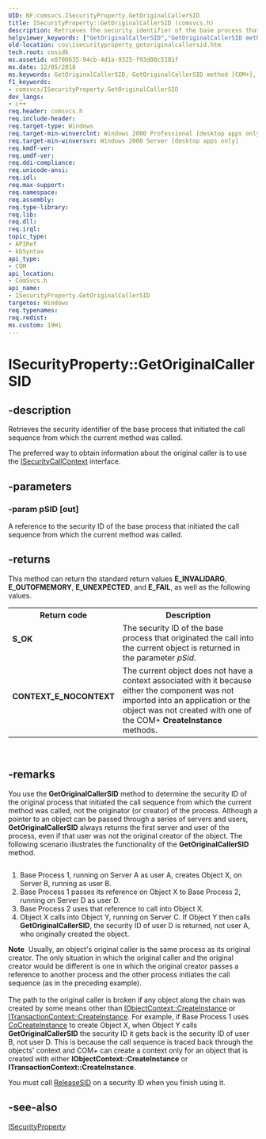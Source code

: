 ```yaml
---
UID: NF:comsvcs.ISecurityProperty.GetOriginalCallerSID
title: ISecurityProperty::GetOriginalCallerSID (comsvcs.h)
description: Retrieves the security identifier of the base process that initiated the call sequence from which the current method was called.
helpviewer_keywords: ["GetOriginalCallerSID","GetOriginalCallerSID method [COM+]","GetOriginalCallerSID method [COM+]","ISecurityProperty interface","ISecurityProperty interface [COM+]","GetOriginalCallerSID method","ISecurityProperty.GetOriginalCallerSID","ISecurityProperty::GetOriginalCallerSID","_cos_ISecurityProperty_GetOriginalCallerSID","comsvcs/ISecurityProperty::GetOriginalCallerSID","cos.isecurityproperty_getoriginalcallersid"]
old-location: cos\isecurityproperty_getoriginalcallersid.htm
tech.root: cossdk
ms.assetid: e8700635-94cb-4d1a-9325-f93d00c5181f
ms.date: 12/05/2018
ms.keywords: GetOriginalCallerSID, GetOriginalCallerSID method [COM+], GetOriginalCallerSID method [COM+],ISecurityProperty interface, ISecurityProperty interface [COM+],GetOriginalCallerSID method, ISecurityProperty.GetOriginalCallerSID, ISecurityProperty::GetOriginalCallerSID, _cos_ISecurityProperty_GetOriginalCallerSID, comsvcs/ISecurityProperty::GetOriginalCallerSID, cos.isecurityproperty_getoriginalcallersid
f1_keywords:
- comsvcs/ISecurityProperty.GetOriginalCallerSID
dev_langs:
- c++
req.header: comsvcs.h
req.include-header: 
req.target-type: Windows
req.target-min-winverclnt: Windows 2000 Professional [desktop apps only]
req.target-min-winversvr: Windows 2000 Server [desktop apps only]
req.kmdf-ver: 
req.umdf-ver: 
req.ddi-compliance: 
req.unicode-ansi: 
req.idl: 
req.max-support: 
req.namespace: 
req.assembly: 
req.type-library: 
req.lib: 
req.dll: 
req.irql: 
topic_type:
- APIRef
- kbSyntax
api_type:
- COM
api_location:
- ComSvcs.h
api_name:
- ISecurityProperty.GetOriginalCallerSID
targetos: Windows
req.typenames: 
req.redist: 
ms.custom: 19H1
---
```


# ISecurityProperty::GetOriginalCallerSID


## -description


Retrieves the security identifier of the base process that initiated the call sequence from which the 
    current method was called.

The preferred way to obtain information about the original caller is to use the 
    <a href="https://docs.microsoft.com/windows/desktop/api/comsvcs/nn-comsvcs-isecuritycallcontext">ISecurityCallContext</a> interface.


## -parameters




### -param pSID [out]

A reference to the security ID of the base process that initiated the call sequence from which the current 
      method was called.


## -returns



This method can return the standard return values <b>E_INVALIDARG</b>, 
      <b>E_OUTOFMEMORY</b>, <b>E_UNEXPECTED</b>, and 
      <b>E_FAIL</b>, as well as the following values.

<table>
<tr>
<th>Return code</th>
<th>Description</th>
</tr>
<tr>
<td width="40%">
<dl>
<dt><b>S_OK</b></dt>
</dl>
</td>
<td width="60%">
The security ID of the base process that originated the call into the current object is returned in the 
        parameter <i>pSid</i>.

</td>
</tr>
<tr>
<td width="40%">
<dl>
<dt><b>CONTEXT_E_NOCONTEXT</b></dt>
</dl>
</td>
<td width="60%">
The current object does not have a context associated with it because either the component was not 
        imported into an application or the object was not created with one of the COM+ 
        <b>CreateInstance</b> methods.

</td>
</tr>
</table>
 




## -remarks



You use the 
     <b>GetOriginalCallerSID</b> method to 
     determine the security ID of the original process that initiated the call sequence from which the current method 
     was called, not the originator (or creator) of the process. Although a pointer to an object can be passed through 
     a series of servers and users, 
     <b>GetOriginalCallerSID</b> always 
     returns the first server and user of the process, even if that user was not the original creator of the object. 
     The following scenario illustrates the functionality of the 
     <b>GetOriginalCallerSID</b> method.

<img alt="" src="./images/ff4d2c22-6e80-48e0-a6ca-4622b703e9e9.png"/>

<ol>
<li>Base Process 1, running on Server A as user A, creates Object X, on Server B, running as user B.</li>
<li>Base Process 1 passes its reference on Object X to Base Process 2, running on Server D as user D.</li>
<li>Base Process 2 uses that reference to call into Object X.</li>
<li>Object X calls into Object Y, running on Server C. If Object Y then calls 
      <b>GetOriginalCallerSID</b>, the 
      security ID of user D is returned, not user A, who originally created the object.</li>
</ol>
<div class="alert"><b>Note</b>  Usually, an object's original caller is the same process as its original creator. The only situation in 
     which the original caller and the original creator would be different is one in which the original creator passes 
     a reference to another process and the other process initiates the call sequence (as in the preceding 
     example).</div>
<div> </div>
The path to the original caller is broken if any object along the chain was created by some means other than 
     <a href="https://docs.microsoft.com/windows/desktop/api/comsvcs/nf-comsvcs-iobjectcontext-createinstance">IObjectContext::CreateInstance</a> or 
     <a href="https://docs.microsoft.com/windows/desktop/api/comsvcs/nf-comsvcs-itransactioncontext-createinstance">ITransactionContext::CreateInstance</a>. 
     For example, if Base Process 1 uses <a href="https://docs.microsoft.com/windows/desktop/api/combaseapi/nf-combaseapi-cocreateinstance">CoCreateInstance</a> 
     to create Object X, when Object Y calls 
     <b>GetOriginalCallerSID</b> the security 
     ID it gets back is the security ID of user B, not user D. This is because the call sequence is traced back 
     through the objects' context and COM+ can create a context only for an object that is created with either 
     <b>IObjectContext::CreateInstance</b> or 
     <b>ITransactionContext::CreateInstance</b>.

You must call <a href="https://docs.microsoft.com/windows/desktop/api/comsvcs/nf-comsvcs-isecurityproperty-releasesid">ReleaseSID</a> on a security 
    ID when you finish using it.




## -see-also




<a href="https://docs.microsoft.com/windows/desktop/api/comsvcs/nn-comsvcs-isecurityproperty">ISecurityProperty</a>
 

 

